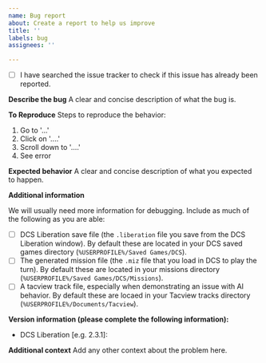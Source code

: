 ```yaml
---
name: Bug report
about: Create a report to help us improve
title: ''
labels: bug
assignees: ''

---
```


- [ ] I have searched the issue tracker to check if this issue has already been reported.

**Describe the bug**
A clear and concise description of what the bug is.

**To Reproduce**
Steps to reproduce the behavior:
1. Go to '...'
2. Click on '....'
3. Scroll down to '....'
4. See error

**Expected behavior**
A clear and concise description of what you expected to happen.

**Additional information**

We will usually need more information for debugging. Include as much of the following as you are able:

- [ ] DCS Liberation save file (the `.liberation` file you save from the DCS Liberation window). By default these are located in your DCS saved games directory (`%USERPROFILE%/Saved Games/DCS`).
- [ ] The generated mission file (the `.miz` file that you load in DCS to play the turn). By default these are located in your missions directory (`%USERPROFILE%/Saved Games/DCS/Missions`).
- [ ] A tacview track file, especially when demonstrating an issue with AI behavior. By default these are locaed in your Tacview tracks directory (`%USERPROFILE%/Documents/Tacview`).

**Version information (please complete the following information):**
 - DCS Liberation [e.g. 2.3.1]:

**Additional context**
Add any other context about the problem here.

